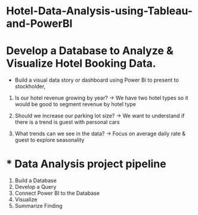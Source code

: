 # Hotel-Data-Analysis-using-Tableau-and-PowerBI

# Develop a Database to Analyze & Visualize Hotel Booking Data.
* Build a visual data story or dashboard using Power Bi to present to stockholder,

1. Is our hotel revenue growing by year?
-> We have two hotel types so it would be good 
to segment revenue by hotel type

2. Should we increase our parking lot size?
-> We want to understand if there is a trend is 
guest with personal cars

3. What trends can we see in the data?
-> Focus on average daily rate & guest to 
explore seasonality

# * Data Analysis project pipeline
  1. Build a Database
  2. Develop a Query
  3. Connect Power BI to the Database
  4. Visualize
  5. Summarize Finding

